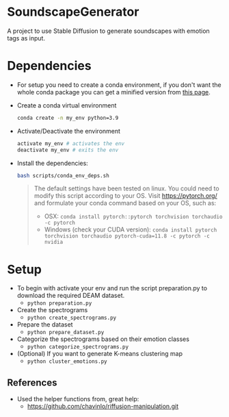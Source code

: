 # SoundscapeGenerator
A project to use Stable Diffusion to generate soundscapes with emotion tags as input.

# Dependencies
- For setup you need to create a conda environment, if you don't want the whole conda package you can get a minified version from [this page](https://docs.anaconda.com/miniconda/miniconda-install/).
- Create a conda virtual environment
  ```bash
  conda create -n my_env python=3.9
  ```
- Activate/Deactivate the environment
  ```bash
  activate my_env # activates the env
  deactivate my_env # exits the env
  ```
- Install the dependencies:
  ```bash
  bash scripts/conda_env_deps.sh
  ```

  > The default settings have been tested on linux. You could need to modify this script according to your OS. Visit https://pytorch.org/ and formulate your conda command based on your OS, such as:
  >   - OSX: `conda install pytorch::pytorch torchvision torchaudio -c pytorch`
  >   - Windows (check your CUDA version): `conda install pytorch torchvision torchaudio pytorch-cuda=11.8 -c pytorch -c nvidia`

# Setup
- To begin with activate your env and run the script preparation.py to download the required DEAM dataset.
  - `python preparation.py`
- Create the spectrograms
  - `python create_spectrograms.py`
- Prepare the dataset
  - `python prepare_dataset.py`
- Categorize the spectrograms based on their emotion classes
  - `python categorize_spectrograms.py`
- (Optional) If you want to generate K-means clustering map
  - `python cluster_emotions.py`
## References

- Used the helper functions from, great help:
  - https://github.com/chavinlo/riffusion-manipulation.git